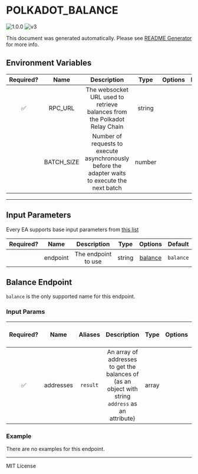 # POLKADOT_BALANCE

![1.0.0](https://img.shields.io/github/package-json/v/smartcontractkit/external-adapters-js?filename=packages/sources/polkadot-balance/package.json) ![v3](https://img.shields.io/badge/framework%20version-v3-blueviolet)

This document was generated automatically. Please see [README Generator](../../scripts#readme-generator) for more info.

## Environment Variables

| Required? |    Name    |                                           Description                                           |  Type  | Options | Default |
| :-------: | :--------: | :---------------------------------------------------------------------------------------------: | :----: | :-----: | :-----: |
|    ✅     |  RPC_URL   |            The websocket URL used to retrieve balances from the Polkadot Relay Chain            | string |         |         |
|           | BATCH_SIZE | Number of requests to execute asynchronously before the adapter waits to execute the next batch | number |         |  `25`   |

---

## Input Parameters

Every EA supports base input parameters from [this list](https://github.com/smartcontractkit/ea-framework-js/blob/main/src/config/index.ts)

| Required? |   Name   |     Description     |  Type  |           Options            |  Default  |
| :-------: | :------: | :-----------------: | :----: | :--------------------------: | :-------: |
|           | endpoint | The endpoint to use | string | [balance](#balance-endpoint) | `balance` |

## Balance Endpoint

`balance` is the only supported name for this endpoint.

### Input Params

| Required? |   Name    | Aliases  |                                            Description                                            | Type  | Options | Default | Depends On | Not Valid With |
| :-------: | :-------: | :------: | :-----------------------------------------------------------------------------------------------: | :---: | :-----: | :-----: | :--------: | :------------: |
|    ✅     | addresses | `result` | An array of addresses to get the balances of (as an object with string `address` as an attribute) | array |         |         |            |                |

### Example

There are no examples for this endpoint.

---

MIT License
